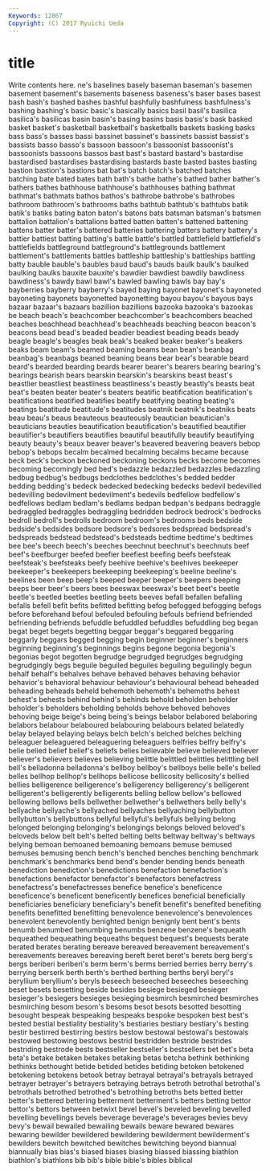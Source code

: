```yaml
---
Keywords: 12867 
Copyright: (C) 2017 Ryuichi Ueda
---
```


# title

Write contents here.
ne's baselines basely baseman baseman's basemen basement basement's
basements baseness baseness's baser bases basest bash bash's bashed bashes
bashful bashfully bashfulness bashfulness's bashing bashing's basic basic's basically basics
basil basil's basilica basilica's basilicas basin basin's basing basins basis
basis's bask basked basket basket's basketball basketball's basketballs baskets basking
basks bass bass's basses bassi bassinet bassinet's bassinets bassist bassist's
bassists basso basso's bassoon bassoon's bassoonist bassoonist's bassoonists bassoons bassos
bast bast's bastard bastard's bastardise bastardised bastardises bastardising bastards baste
basted bastes basting bastion bastion's bastions bat bat's batch batch's
batched batches batching bate bated bates bath bath's bathe bathe's
bathed bather bather's bathers bathes bathhouse bathhouse's bathhouses bathing bathmat
bathmat's bathmats bathos bathos's bathrobe bathrobe's bathrobes bathroom bathroom's bathrooms
baths bathtub bathtub's bathtubs batik batik's batiks bating baton baton's
batons bats batsman batsman's batsmen battalion battalion's battalions batted batten
batten's battened battening battens batter batter's battered batteries battering batters
battery battery's battier battiest batting batting's battle battle's battled battlefield
battlefield's battlefields battleground battleground's battlegrounds battlement battlement's battlements battles battleship
battleship's battleships battling batty bauble bauble's baubles baud baud's bauds
baulk baulk's baulked baulking baulks bauxite bauxite's bawdier bawdiest bawdily
bawdiness bawdiness's bawdy bawl bawl's bawled bawling bawls bay bay's
bayberries bayberry bayberry's bayed baying bayonet bayonet's bayoneted bayoneting bayonets
bayonetted bayonetting bayou bayou's bayous bays bazaar bazaar's bazaars bazillion
bazillions bazooka bazooka's bazookas be beach beach's beachcomber beachcomber's beachcombers
beached beaches beachhead beachhead's beachheads beaching beacon beacon's beacons bead
bead's beaded beadier beadiest beading beads beady beagle beagle's beagles
beak beak's beaked beaker beaker's beakers beaks beam beam's beamed
beaming beams bean bean's beanbag beanbag's beanbags beaned beaning beans
bear bear's bearable beard beard's bearded bearding beards bearer bearer's
bearers bearing bearing's bearings bearish bears bearskin bearskin's bearskins beast
beast's beastlier beastliest beastliness beastliness's beastly beastly's beasts beat beat's
beaten beater beater's beaters beatific beatification beatification's beatifications beatified beatifies
beatify beatifying beating beating's beatings beatitude beatitude's beatitudes beatnik beatnik's
beatniks beats beau beau's beaus beauteous beauteously beautician beautician's beauticians
beauties beautification beautification's beautified beautifier beautifier's beautifiers beautifies beautiful beautifully
beautify beautifying beauty beauty's beaux beaver beaver's beavered beavering beavers
bebop bebop's bebops becalm becalmed becalming becalms became because beck
beck's beckon beckoned beckoning beckons becks become becomes becoming becomingly
bed bed's bedazzle bedazzled bedazzles bedazzling bedbug bedbug's bedbugs bedclothes
bedclothes's bedded bedder bedding bedding's bedeck bedecked bedecking bedecks bedevil
bedevilled bedevilling bedevilment bedevilment's bedevils bedfellow bedfellow's bedfellows bedlam bedlam's
bedlams bedpan bedpan's bedpans bedraggle bedraggled bedraggles bedraggling bedridden bedrock
bedrock's bedrocks bedroll bedroll's bedrolls bedroom bedroom's bedrooms beds bedside
bedside's bedsides bedsore bedsore's bedsores bedspread bedspread's bedspreads bedstead bedstead's
bedsteads bedtime bedtime's bedtimes bee bee's beech beech's beeches beechnut
beechnut's beechnuts beef beef's beefburger beefed beefier beefiest beefing beefs
beefsteak beefsteak's beefsteaks beefy beehive beehive's beehives beekeeper beekeeper's beekeepers
beekeeping beekeeping's beeline beeline's beelines been beep beep's beeped beeper
beeper's beepers beeping beeps beer beer's beers bees beeswax beeswax's
beet beet's beetle beetle's beetled beetles beetling beets beeves befall
befallen befalling befalls befell befit befits befitted befitting befog befogged
befogging befogs before beforehand befoul befouled befouling befouls befriend befriended
befriending befriends befuddle befuddled befuddles befuddling beg began begat beget
begets begetting beggar beggar's beggared beggaring beggarly beggars begged begging
begin beginner beginner's beginners beginning beginning's beginnings begins begone begonia
begonia's begonias begot begotten begrudge begrudged begrudges begrudging begrudgingly begs
beguile beguiled beguiles beguiling beguilingly begun behalf behalf's behalves behave
behaved behaves behaving behavior behavior's behavioral behaviour behaviour's behavioural behead
beheaded beheading beheads beheld behemoth behemoth's behemoths behest behest's behests
behind behind's behinds behold beholden beholder beholder's beholders beholding beholds
behove behoved behoves behoving beige beige's being being's beings belabor
belabored belaboring belabors belabour belaboured belabouring belabours belated belatedly belay
belayed belaying belays belch belch's belched belches belching beleaguer beleaguered
beleaguering beleaguers belfries belfry belfry's belie belied belief belief's beliefs
belies believable believe believed believer believer's believers believes believing belittle
belittled belittles belittling bell bell's belladonna belladonna's bellboy bellboy's bellboys
belle belle's belled belles bellhop bellhop's bellhops bellicose bellicosity bellicosity's
bellied bellies belligerence belligerence's belligerency belligerency's belligerent belligerent's belligerently belligerents
belling bellow bellow's bellowed bellowing bellows bells bellwether bellwether's bellwethers
belly belly's bellyache bellyache's bellyached bellyaches bellyaching bellybutton bellybutton's bellybuttons
bellyful bellyful's bellyfuls bellying belong belonged belonging belonging's belongings belongs
beloved beloved's beloveds below belt belt's belted belting belts beltway
beltway's beltways belying bemoan bemoaned bemoaning bemoans bemuse bemused bemuses
bemusing bench bench's benched benches benching benchmark benchmark's benchmarks bend
bend's bender bending bends beneath benediction benediction's benedictions benefaction benefaction's
benefactions benefactor benefactor's benefactors benefactress benefactress's benefactresses benefice benefice's beneficence
beneficence's beneficent beneficently benefices beneficial beneficially beneficiaries beneficiary beneficiary's benefit
benefit's benefited benefiting benefits benefitted benefitting benevolence benevolence's benevolences benevolent
benevolently benighted benign benignly bent bent's bents benumb benumbed benumbing
benumbs benzene benzene's bequeath bequeathed bequeathing bequeaths bequest bequest's bequests
berate berated berates berating bereave bereaved bereavement bereavement's bereavements bereaves
bereaving bereft beret beret's berets berg berg's bergs beriberi beriberi's
berm berm's berms berried berries berry berry's berrying berserk berth
berth's berthed berthing berths beryl beryl's beryllium beryllium's beryls beseech
beseeched beseeches beseeching beset besets besetting beside besides besiege besieged
besieger besieger's besiegers besieges besieging besmirch besmirched besmirches besmirching besom
besom's besoms besot besots besotted besotting besought bespeak bespeaking bespeaks
bespoke bespoken best best's bested bestial bestiality bestiality's bestiaries bestiary
bestiary's besting bestir bestirred bestirring bestirs bestow bestowal bestowal's bestowals
bestowed bestowing bestows bestrid bestridden bestride bestrides bestriding bestrode bests
bestseller bestseller's bestsellers bet bet's beta beta's betake betaken betakes
betaking betas betcha bethink bethinking bethinks bethought betide betided betides
betiding betoken betokened betokening betokens betook betray betrayal betrayal's betrayals
betrayed betrayer betrayer's betrayers betraying betrays betroth betrothal betrothal's betrothals
betrothed betrothed's betrothing betroths bets betted better better's bettered bettering
betterment betterment's betters betting bettor bettor's bettors between betwixt bevel
bevel's beveled beveling bevelled bevelling bevellings bevels beverage beverage's beverages
bevies bevy bevy's bewail bewailed bewailing bewails beware bewared bewares
bewaring bewilder bewildered bewildering bewilderment bewilderment's bewilders bewitch bewitched bewitches
bewitching beyond biannual biannually bias bias's biased biases biasing biassed
biassing biathlon biathlon's biathlons bib bib's bible bible's bibles biblical
